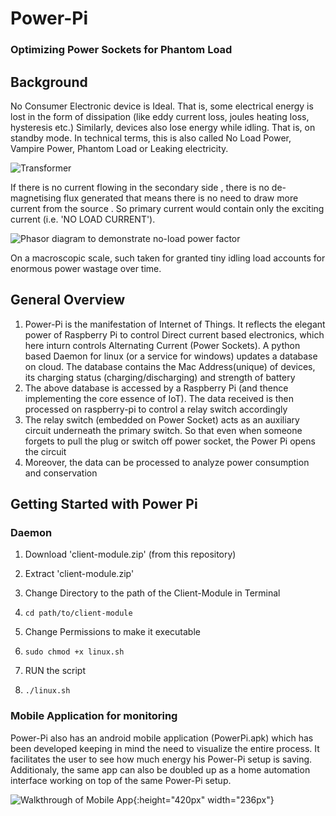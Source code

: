 # Power-Pi
### Optimizing Power Sockets for Phantom Load

## Background

No Consumer Electronic device is Ideal. That is, some electrical energy is lost in the form of dissipation (like eddy current loss, joules heating loss, hysteresis etc.) Similarly, devices also lose energy while idling. That is, on standby mode. In technical terms, this is also called No Load Power, Vampire Power, Phantom Load or Leaking electricity.

![Transformer](https://github.com/ankitrai96/power-pi/blob/master/resourcestransformer.gif)

If there is no current flowing in the secondary side , there is no de-magnetising flux generated that means there is no need to draw more current from the source . So primary current would contain only the exciting current (i.e. 'NO LOAD CURRENT').

![Phasor diagram to demonstrate no-load power factor](https://github.com/ankitrai96/power-pi/blob/master/resources/phasor.gif)

On a macroscopic scale, such taken for granted tiny idling load accounts for enormous power wastage over time.

## General Overview 

1. Power-Pi is the manifestation of Internet of Things. It reflects the elegant power of Raspberry Pi to control Direct current based electronics, which here inturn controls Alternating Current (Power Sockets). A python based Daemon for linux (or a service for windows) updates a database on cloud. The database contains the Mac Address(unique) of devices, its charging status (charging/discharging) and strength of battery
2. The above database is accessed by a Raspberry Pi (and thence implementing the core essence of IoT). The data received is then processed on raspberry-pi to control a relay switch accordingly
3. The relay switch (embedded on Power Socket) acts as an auxiliary circuit underneath the primary switch. So that even when someone forgets to pull the plug or switch off power socket, the Power Pi opens the circuit
4. Moreover, the data can be processed to analyze power consumption and conservation

## Getting Started with Power Pi

### Daemon

1. Download 'client-module.zip' (from this repository)
2. Extract 'client-module.zip'

3. Change Directory to the path of the Client-Module in Terminal 

4. ```
   cd path/to/client-module
   
5. Change Permissions to make it executable

6. ```
   sudo chmod +x linux.sh

7. RUN the script

8. ```
   ./linux.sh

### Mobile Application for monitoring

Power-Pi also has an android mobile application (PowerPi.apk) which has been developed keeping in mind the need to visualize the entire process. It facilitates the user to see how much energy his Power-Pi setup is saving. Additionaly, the same app can also be doubled up as a home automation interface working on top of the same Power-Pi setup.

![Walkthrough of Mobile App]( power-pi/resources/AppWalkThrough.gif){:height="420px" width="236px"}
